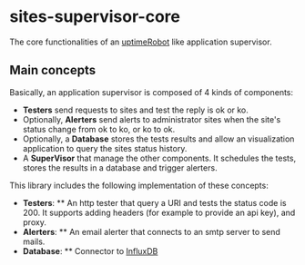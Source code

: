 # sites-supervisor-core

The core functionalities of an [uptimeRobot](https://uptimerobot.com/) like application supervisor.

## Main concepts
Basically, an application supervisor is composed of 4 kinds of components:
* **Testers** send requests to sites and test the reply is ok or ko.
* Optionally, **Alerters** send alerts to administrator sites when the site's status change from ok to ko, or ko to ok.
* Optionally, a **Database** stores the tests results and allow an visualization application to query the sites status history.
* A **SuperVisor** that manage the other components. It schedules the tests, stores the results in a database and trigger alerters.

This library includes the following implementation of these concepts:
* **Testers**:
** An http tester that query a URI and tests the status code is 200. It supports adding headers (for example to provide an api key), and proxy.
* **Alerters**:
** An email alerter that connects to an smtp server to send mails.
* **Database**:
** Connector to [InfluxDB](https://www.influxdata.com/)




